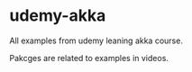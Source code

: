 # udemy-akka
All examples from udemy leaning akka course.

Pakcges are related to examples in videos.
